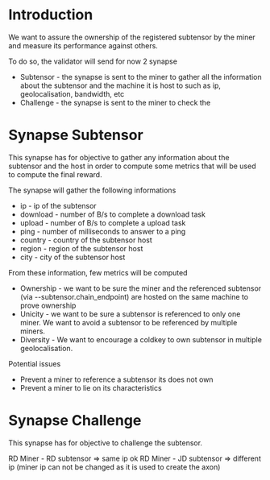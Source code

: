 # Introduction

We want to assure the ownership of the registered subtensor by the miner and measure its performance against others.

To do so, the validator will send for now 2 synapse
- Subtensor - the synapse is sent to the miner to gather all the information about the subtensor and the machine it is host to such as ip, geolocalisation, bandwidth, etc
- Challenge - the synapse is sent to the miner to check the 

# Synapse Subtensor
This synapse has for objective to gather any information about the subtensor and the host in order to compute some metrics that will be used to compute the final reward.

The synapse will gather the following informations
- ip - ip of the subtensor
- download - number of B/s to complete a download task
- upload - number of B/s to complete a upload task
- ping - number of milliseconds to answer to a ping
- country - country of the subtensor host
- region - region of the subtensor host
- city - city of the subtensor host

From these information, few metrics will be computed
- Ownership - we want to be sure the miner and the referenced subtensor (via --subtensor.chain_endpoint) are hosted on the same machine to prove ownership
- Unicity - we want to be sure a subtensor is referenced to only one miner. We want to avoid a subtensor to be referenced by multiple miners.
- Diversity - We want to encourage a coldkey to own subtensor in multiple geolocalisation. 

Potential issues
- Prevent a miner to reference a subtensor its does not own
- Prevent a miner to lie on its characteristics


# Synapse Challenge
This synapse has for objective to challenge the subtensor.




RD Miner - RD subtensor => same ip ok 
RD Miner - JD subtensor => different ip (miner ip can not be changed as it is used to create the axon)
